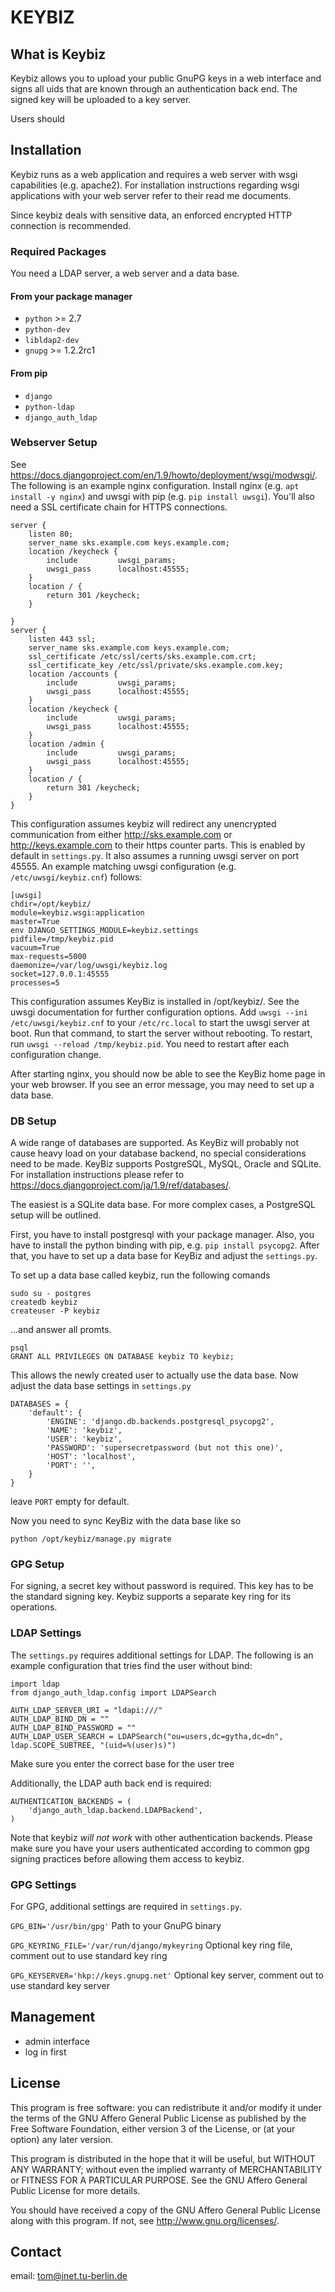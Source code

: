 # KEYBIZ

## What is Keybiz

Keybiz allows you to upload your public GnuPG keys in a web interface and signs all uids that are known through an authentication back end. The signed key will be uploaded to a key server. 

Users should 
## Installation

Keybiz runs as a web application and requires a web server with wsgi capabilities (e.g. apache2). For installation instructions regarding wsgi applications with your web server refer to their read me documents.

Since keybiz deals with sensitive data, an enforced encrypted HTTP connection is recommended.

### Required Packages

You need a LDAP server, a web server and a data base.
#### From your package manager

* ``python`` >= 2.7
* ``python-dev``
* ``libldap2-dev``
* ``gnupg`` >= 1.2.2rc1

#### From pip
* ``django``
* ``python-ldap``
* ``django_auth_ldap``

### Webserver Setup

See <https://docs.djangoproject.com/en/1.9/howto/deployment/wsgi/modwsgi/>. The following is an example nginx configuration. Install nginx (e.g. ``apt install -y nginx``) and uwsgi with pip (e.g. ``pip install uwsgi``). You'll also need a SSL certificate chain for HTTPS connections.

```
server {
    listen 80;
    server_name sks.example.com keys.example.com;
    location /keycheck {
        include         uwsgi_params;
        uwsgi_pass      localhost:45555;
    }
    location / {
        return 301 /keycheck;
    }

}
server {
    listen 443 ssl;
    server_name sks.example.com keys.example.com;
    ssl_certificate /etc/ssl/certs/sks.example.com.crt;
    ssl_certificate_key /etc/ssl/private/sks.example.com.key;
    location /accounts {
        include         uwsgi_params;
        uwsgi_pass      localhost:45555;
    }
    location /keycheck {
        include         uwsgi_params;
        uwsgi_pass      localhost:45555;
    }
    location /admin {
        include         uwsgi_params;
        uwsgi_pass      localhost:45555;
    }
    location / {
        return 301 /keycheck;
    }
}
```

This configuration assumes keybiz will redirect any unencrypted communication from either <http://sks.example.com> or <http://keys.example.com> to their https counter parts. This is enabled by default in ``settings.py``. It also assumes a running uwsgi server on port 45555. An example matching uwsgi configuration (e.g. ``/etc/uwsgi/keybiz.cnf``) follows:

```
[uwsgi]
chdir=/opt/keybiz/
module=keybiz.wsgi:application
master=True
env DJANGO_SETTINGS_MODULE=keybiz.settings
pidfile=/tmp/keybiz.pid
vacuum=True
max-requests=5000
daemonize=/var/log/uwsgi/keybiz.log
socket=127.0.0.1:45555
processes=5
```

This configuration assumes KeyBiz is installed in /opt/keybiz/. See the uwsgi documentation for further configuration options. Add ``uwsgi --ini /etc/uwsgi/keybiz.cnf`` to your ``/etc/rc.local`` to start the uwsgi server at boot. Run that command, to start the server without rebooting. To restart, run ``uwsgi --reload /tmp/keybiz.pid``. You need to restart after each configuration change.

After starting nginx, you should now be able to see the KeyBiz home page in your web browser. If you see an error message, you may need to set up a data base.

### DB Setup
A wide range of databases are supported. As KeyBiz will probably not cause heavy load on your database backend, no special considerations need to be made. KeyBiz supports PostgreSQL, MySQL, Oracle and SQLite. For installation instructions please refer to <https://docs.djangoproject.com/ja/1.9/ref/databases/>.

The easiest is a SQLite data base. For more complex cases, a PostgreSQL setup will be outlined.

First, you have to install postgresql with your package manager. Also, you have to install the python binding with pip, e.g. ``pip install psycopg2``. After that, you have to set up a data base for KeyBiz and adjust the ``settings.py``.

To set up a data base called keybiz, run the following comands

```
sudo su - postgres
createdb keybiz
createuser -P keybiz
```

...and answer all promts.

```
psql
GRANT ALL PRIVILEGES ON DATABASE keybiz TO keybiz;
```

This allows the newly created user to actually use the data base. Now adjust the data base settings in ``settings.py``

```
DATABASES = {
    'default': {
        'ENGINE': 'django.db.backends.postgresql_psycopg2',
        'NAME': 'keybiz',
        'USER': 'keybiz',
        'PASSWORD': 'supersecretpassword (but not this one)',
        'HOST': 'localhost',
        'PORT': '',
    }
}
```

leave ``PORT`` empty for default.

Now you need to sync KeyBiz with the data base like so

```
python /opt/keybiz/manage.py migrate
```

### GPG Setup

For signing, a secret key without password is required. This key has to be the standard signing key. Keybiz supports a separate key ring for its operations.

### LDAP Settings
The ``settings.py`` requires additional settings for LDAP. The following is an example configuration that tries find the user without bind:

```
import ldap
from django_auth_ldap.config import LDAPSearch

AUTH_LDAP_SERVER_URI = "ldapi:///"
AUTH_LDAP_BIND_DN = ""
AUTH_LDAP_BIND_PASSWORD = ""
AUTH_LDAP_USER_SEARCH = LDAPSearch("ou=users,dc=gytha,dc=dn", ldap.SCOPE_SUBTREE, "(uid=%(user)s)")
```
Make sure you enter the correct base for the user tree

Additionally, the LDAP auth back end is required:

```
AUTHENTICATION_BACKENDS = (
    'django_auth_ldap.backend.LDAPBackend',
)
```

Note that keybiz *will not work* with other authentication backends. Please make sure you have your users authenticated according to common gpg signing practices before allowing them access to keybiz.

### GPG Settings

For GPG, additional settings are required in ``settings.py``.

``GPG_BIN='/usr/bin/gpg'``
Path to your GnuPG binary

``GPG_KEYRING_FILE='/var/run/django/mykeyring``
Optional key ring file, comment out to use standard key ring

``GPG_KEYSERVER='hkp://keys.gnupg.net'``
Optional key server, comment out to use standard key server


## Management

* admin interface
* log in first

## License

This program is free software: you can redistribute it and/or modify
it under the terms of the GNU Affero General Public License as published by
the Free Software Foundation, either version 3 of the License, or
(at your option) any later version.

This program is distributed in the hope that it will be useful,
but WITHOUT ANY WARRANTY; without even the implied warranty of
MERCHANTABILITY or FITNESS FOR A PARTICULAR PURPOSE.  See the
GNU Affero General Public License for more details.

You should have received a copy of the GNU Affero General Public License
along with this program.  If not, see <http://www.gnu.org/licenses/>.

## Contact

email: <tom@inet.tu-berlin.de>
